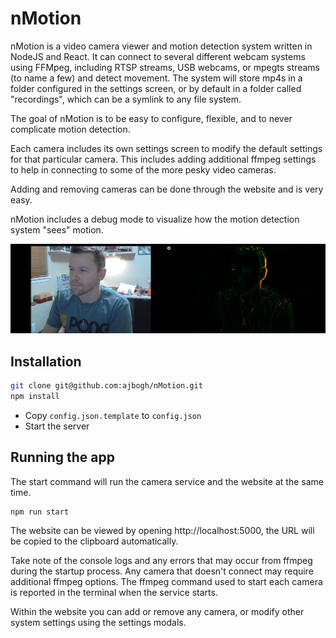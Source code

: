 # nMotion

nMotion is a video camera viewer and motion detection system written in NodeJS and React. It can connect to several different webcam systems using FFMpeg, including RTSP streams, USB webcams, or mpegts streams (to name a few) and detect movement. The system will store mp4s in a folder configured in the settings screen, or by default in a folder called "recordings", which can be a symlink to any file system.

The goal of nMotion is to be easy to configure, flexible, and to never complicate motion detection.

Each camera includes its own settings screen to modify the default settings for that particular camera. This includes adding additional ffmpeg settings to help in connecting to some of the more pesky video cameras.

Adding and removing cameras can be done through the website and is very easy.

nMotion includes a debug mode to visualize how the motion detection system "sees" motion.

![Motion Detection Debugger](https://raw.githubusercontent.com/ajbogh/nMotion/master/wiki_resources/images/Motion%20Debug%20Example.png)

## Installation

```bash
git clone git@github.com:ajbogh/nMotion.git
npm install
```

- Copy `config.json.template` to `config.json`
- Start the server

## Running the app

The start command will run the camera service and the website at the same time.

```bash
npm run start
```

The website can be viewed by opening http://localhost:5000, the URL will be copied to the clipboard automatically.

Take note of the console logs and any errors that may occur from ffmpeg during the startup process. Any camera that doesn't connect may require additional ffmpeg options. The ffmpeg command used to start each camera is reported in the terminal when the service starts.

Within the website you can add or remove any camera, or modify other system settings using the settings modals.

